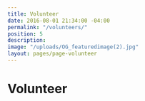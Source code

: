 ```yaml
---
title: Volunteer
date: 2016-08-01 21:34:00 -04:00
permalink: "/volunteers/"
position: 5
description: 
image: "/uploads/OG_featuredimage(2).jpg"
layout: pages/page-volunteer
---
```


# Volunteer